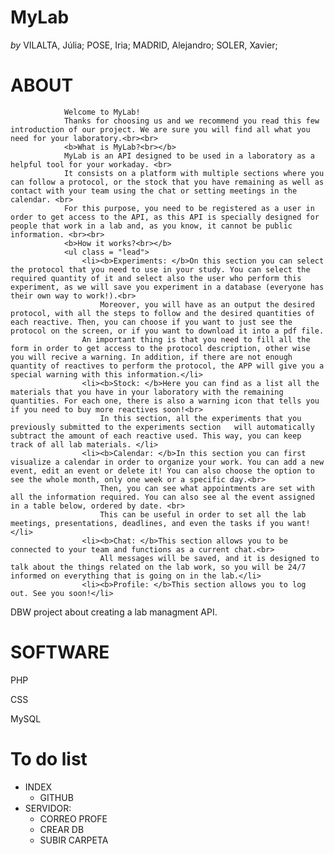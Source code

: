 **MyLab**
===================================
*by* VILALTA, Júlia; POSE, Iria; MADRID, Alejandro; SOLER, Xavier;

# ABOUT
				Welcome to MyLab!
				Thanks for choosing us and we recommend you read this few introduction of our project. We are sure you will find all what you need for your laboratory.<br><br>
				<b>What is MyLab?<br></b>
				MyLab is an API designed to be used in a laboratory as a helpful tool for your workaday. <br>
				It consists on a platform with multiple sections where you can follow a protocol, or the stock that you have remaining as well as contact with your team using the chat or setting meetings in the calendar. <br>
				For this purpose, you need to be registered as a user in order to get access to the API, as this API is specially designed for people that work in a lab and, as you know, it cannot be public information. <br><br>
				<b>How it works?<br></b>
				<ul class = "lead">
					<li><b>Experiments: </b>On this section you can select the protocol that you need to use in your study. You can select the required quantity of it and select also the user who perform this experiment, as we will save you experiment in a database (everyone has their own way to work!).<br>
						Moreover, you will have as an output the desired protocol, with all the steps to follow and the desired quantities of each reactive. Then, you can choose if you want to just see the protocol on the screen, or if you want to download it into a pdf file.
					An important thing is that you need to fill all the form in order to get access to the protocol description, other wise you will recive a warning. In addition, if there are not enough quantity of reactives to perform the protocol, the APP will give you a special warning with this information.</li>
					<li><b>Stock: </b>Here you can find as a list all the materials that you have in your laboratory with the remaining quantities. For each one, there is also a warning icon that tells you if you need to buy more reactives soon!<br>
						In this section, all the experiments that you previously submitted to the experiments section 	will automatically subtract the amount of each reactive used. This way, you can keep track of all lab materials. </li>
					<li><b>Calendar: </b>In this section you can first visualize a calendar in order to organize your work. You can add a new event, edit an event or delete it! You can also choose the option to see the whole month, only one week or a specific day.<br>
						Then, you can see what appointments are set with all the information required. You can also see al the event assigned in a table below, ordered by date. <br>
						This can be useful in order to set all the lab meetings, presentations, deadlines, and even the tasks if you want! </li>
					<li><b>Chat: </b>This section allows you to be connected to your team and functions as a current chat.<br>
						All messages will be saved, and it is designed to talk about the things related on the lab work, so you will be 24/7 informed on everything that is going on in the lab.</li>
					<li><b>Profile: </b>This section allows you to log out. See you soon!</li>
DBW project about creating a lab managment API.

# SOFTWARE
PHP

CSS

MySQL

# To do list  
- INDEX  
  - GITHUB  
- SERVIDOR:  
  - CORREO PROFE  
  - CREAR DB  
  - SUBIR CARPETA  

